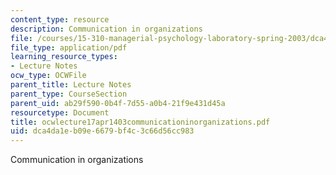 ```yaml
---
content_type: resource
description: Communication in organizations
file: /courses/15-310-managerial-psychology-laboratory-spring-2003/dca4da1eb09e6679bf4c3c66d56cc983_ocwlecture17apr1403communicationinorganizations.pdf
file_type: application/pdf
learning_resource_types:
- Lecture Notes
ocw_type: OCWFile
parent_title: Lecture Notes
parent_type: CourseSection
parent_uid: ab29f590-0b4f-7d55-a0b4-21f9e431d45a
resourcetype: Document
title: ocwlecture17apr1403communicationinorganizations.pdf
uid: dca4da1e-b09e-6679-bf4c-3c66d56cc983
---
```

Communication in organizations

